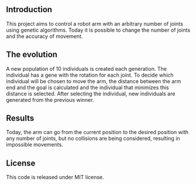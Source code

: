 <!--
title: Robotic Arm GA
description: Robotic arm control with any number of joints using genetic algorithms
image: https://storage.googleapis.com/atta-images/docs/robotic-arm-ga/robotic-arm-ga.gif
build: https://storage.googleapis.com/atta-repos/robotic-arm-ga
-->
## Introduction
This project aims to control a robot arm with an arbitrary number of joints using genetic algorithms.
Today it is possible to change the number of joints and the accuracy of movement.

## The evolution
A new population of 10 individuals is created each generation. The individual has a gene with the rotation for each joint. To decide which individual will be chosen to move the arm, the distance between the arm end and the goal is calculated and the individual that minimizes this distance is selected. After selecting the individual, new individuals are generated from the previous winner.

## Results
Today, the arm can go from the current position to the desired position with any number of joints, but no collisions are being considered, resulting in impossible movements.

## License
This code is released under MIT license.
